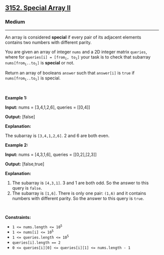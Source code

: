 <h2><a href="https://leetcode.com/problems/special-array-ii/">3152. Special Array II</a></h2><h3>Medium</h3><hr><div style="user-select: auto;"><p style="user-select: auto;">An array is considered <strong style="user-select: auto;">special</strong> if every pair of its adjacent elements contains two numbers with different parity.</p>

<p style="user-select: auto;">You are given an array of integer <code style="user-select: auto;">nums</code> and a 2D integer matrix <code style="user-select: auto;">queries</code>, where for <code style="user-select: auto;">queries[i] = [from<sub style="user-select: auto;">i</sub>, to<sub style="user-select: auto;">i</sub>]</code> your task is to check that <span data-keyword="subarray" style="user-select: auto;">subarray</span> <code style="user-select: auto;">nums[from<sub style="user-select: auto;">i</sub>..to<sub style="user-select: auto;">i</sub>]</code> is <strong style="user-select: auto;">special</strong> or not.</p>

<p style="user-select: auto;">Return an array of booleans <code style="user-select: auto;">answer</code> such that <code style="user-select: auto;">answer[i]</code> is <code style="user-select: auto;">true</code> if <code style="user-select: auto;">nums[from<sub style="user-select: auto;">i</sub>..to<sub style="user-select: auto;">i</sub>]</code> is special.<!-- notionvc: e5d6f4e2-d20a-4fbd-9c7f-22fbe52ef730 --></p>

<p style="user-select: auto;">&nbsp;</p>
<p style="user-select: auto;"><strong class="example" style="user-select: auto;">Example 1:</strong></p>

<div class="example-block" style="user-select: auto;">
<p style="user-select: auto;"><strong style="user-select: auto;">Input:</strong> <span class="example-io" style="user-select: auto;">nums = [3,4,1,2,6], queries = [[0,4]]</span></p>

<p style="user-select: auto;"><strong style="user-select: auto;">Output:</strong> <span class="example-io" style="user-select: auto;">[false]</span></p>

<p style="user-select: auto;"><strong style="user-select: auto;">Explanation:</strong></p>

<p style="user-select: auto;">The subarray is <code style="user-select: auto;">[3,4,1,2,6]</code>. 2 and 6 are both even.</p>
</div>

<p style="user-select: auto;"><strong class="example" style="user-select: auto;">Example 2:</strong></p>

<div class="example-block" style="user-select: auto;">
<p style="user-select: auto;"><strong style="user-select: auto;">Input:</strong> <span class="example-io" style="user-select: auto;">nums = [4,3,1,6], queries = [[0,2],[2,3]]</span></p>

<p style="user-select: auto;"><strong style="user-select: auto;">Output:</strong> <span class="example-io" style="user-select: auto;">[false,true]</span></p>

<p style="user-select: auto;"><strong style="user-select: auto;">Explanation:</strong></p>

<ol style="user-select: auto;">
	<li style="user-select: auto;">The subarray is <code style="user-select: auto;">[4,3,1]</code>. 3 and 1 are both odd. So the answer to this query is <code style="user-select: auto;">false</code>.</li>
	<li style="user-select: auto;">The subarray is <code style="user-select: auto;">[1,6]</code>. There is only one pair: <code style="user-select: auto;">(1,6)</code> and it contains numbers with different parity. So the answer to this query is <code style="user-select: auto;">true</code>.</li>
</ol>
</div>

<p style="user-select: auto;">&nbsp;</p>
<p style="user-select: auto;"><strong style="user-select: auto;">Constraints:</strong></p>

<ul style="user-select: auto;">
	<li style="user-select: auto;"><code style="user-select: auto;">1 &lt;= nums.length &lt;= 10<sup style="user-select: auto;">5</sup></code></li>
	<li style="user-select: auto;"><code style="user-select: auto;">1 &lt;= nums[i] &lt;= 10<sup style="user-select: auto;">5</sup></code></li>
	<li style="user-select: auto;"><code style="user-select: auto;">1 &lt;= queries.length &lt;= 10<sup style="user-select: auto;">5</sup></code></li>
	<li style="user-select: auto;"><code style="user-select: auto;">queries[i].length == 2</code></li>
	<li style="user-select: auto;"><code style="user-select: auto;">0 &lt;= queries[i][0] &lt;= queries[i][1] &lt;= nums.length - 1</code></li>
</ul>
</div>